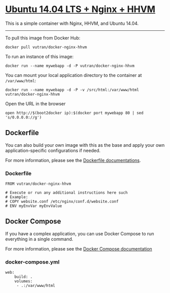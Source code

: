 # [Ubuntu 14.04 LTS + Nginx + HHVM](https://registry.hub.docker.com/u/vutran/docker-nginx-hhvm/)

This is a simple container with Nginx, HHVM, and Ubuntu 14.04.

-----

To pull this image from Docker Hub:

    docker pull vutran/docker-nginx-hhvm

To run an instance of this image:

    docker run --name mywebapp -d -P vutran/docker-nginx-hhvm

You can mount your local application directory to the container at `/var/www/html`:

    docker run --name mywebapp -d -P -v /src/html:/var/www/html vutran/docker-nginx-hhvm

Open the URL in the browser

    open http://$(boot2docker ip):$(docker port mywebapp 80 | sed 's/0.0.0.0://g')

## Dockerfile

You can also build your own image with this as the base and apply your own application-specific configurations if needed.

For more information, please see the [Dockerfile documentations](http://docs.docker.com/reference/builder/).

### Dockerfile

    FROM vutran/docker-nginx-hhvm

    # Execute or run any additional instructions here such
    # Example:
    # COPY website.conf /etc/nginx/conf.d/website.conf
    # ENV myEnvVar myEnvValue
    

## Docker Compose

If you have a complex application, you can use Docker Compose to run everything in a single command.

For more information, please see the [Docker Compose documentation](http://docs.docker.com/compose/)

### docker-compose.yml

    web:
        build: .
        volumes:
         - .:/var/www/html
